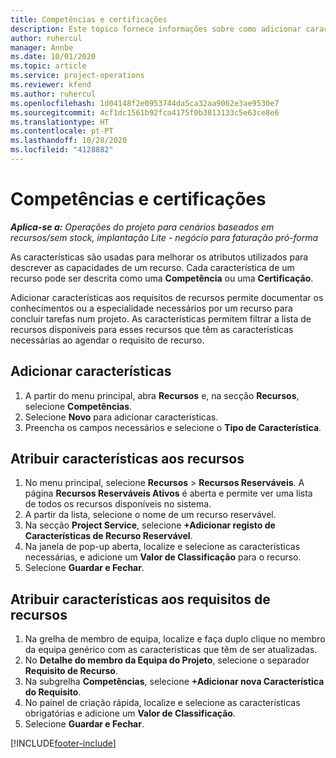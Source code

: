```yaml
---
title: Competências e certificações
description: Este tópico fornece informações sobre como adicionar características de competências e certificações aos recursos.
author: ruhercul
manager: Annbe
ms.date: 10/01/2020
ms.topic: article
ms.service: project-operations
ms.reviewer: kfend
ms.author: ruhercul
ms.openlocfilehash: 1d04148f2e0953744da5ca32aa9062e3ae9530e7
ms.sourcegitcommit: 4cf1dc1561b92fca4175f0b3813133c5e63ce8e6
ms.translationtype: HT
ms.contentlocale: pt-PT
ms.lasthandoff: 10/28/2020
ms.locfileid: "4128882"
---
```

# <a name="skills-and-certifications"></a>Competências e certificações
_**Aplica-se a:** Operações do projeto para cenários baseados em recursos/sem stock, implantação Lite - negócio para faturação pró-forma_

As características são usadas para melhorar os atributos utilizados para descrever as capacidades de um recurso. Cada característica de um recurso pode ser descrita como uma **Competência** ou uma **Certificação**.

Adicionar características aos requisitos de recursos permite documentar os conhecimentos ou a especialidade necessários por um recurso para concluir tarefas num projeto. As características permitem filtrar a lista de recursos disponíveis para esses recursos que têm as características necessárias ao agendar o requisito de recurso.

## <a name="add-characteristics"></a>Adicionar características

1. A partir do menu principal, abra **Recursos** e, na secção **Recursos**, selecione **Competências**.
2. Selecione **Novo** para adicionar características.
3. Preencha os campos necessários e selecione o **Tipo de Característica**.

## <a name="assign-characteristics-to-resources"></a>Atribuir características aos recursos

1. No menu principal, selecione **Recursos** > **Recursos Reserváveis**. A página **Recursos Reserváveis Ativos** é aberta e permite ver uma lista de todos os recursos disponíveis no sistema.
2. A partir da lista, selecione o nome de um recurso reservável.
3. Na secção **Project Service**, selecione **+Adicionar registo de Características de Recurso Reservável**.
4. Na janela de pop-up aberta, localize e selecione as características necessárias, e adicione um **Valor de Classificação** para o recurso.
5. Selecione **Guardar e Fechar**.

## <a name="assign-characteristics-to-resource-requirements"></a>Atribuir características aos requisitos de recursos

1. Na grelha de membro de equipa, localize e faça duplo clique no membro da equipa genérico com as características que têm de ser atualizadas.
2. No **Detalhe do membro da Equipa do Projeto**, selecione o separador **Requisito de Recurso**.
3. Na subgrelha **Competências**, selecione **+Adicionar nova Característica do Requisito**.
4. No painel de criação rápida, localize e selecione as características obrigatórias e adicione um **Valor de Classificação**.
5. Selecione **Guardar e Fechar**.

[!INCLUDE[footer-include](../includes/footer-banner.md)]
